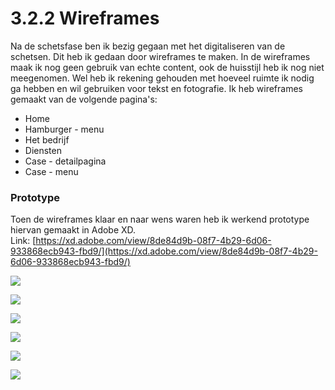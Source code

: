 # 3.2.2 Wireframes

Na de schetsfase ben ik bezig gegaan met het digitaliseren van de schetsen. Dit heb ik gedaan door wireframes te maken. In de wireframes maak ik nog geen gebruik van echte content, ook de huisstijl heb ik nog niet meegenomen. Wel heb ik rekening gehouden met hoeveel ruimte ik nodig ga hebben en wil gebruiken voor tekst en fotografie. Ik heb wireframes gemaakt van de volgende pagina's:

* Home
* Hamburger - menu
* Het bedrijf
* Diensten
* Case - detailpagina
* Case - menu

### Prototype

Toen de wireframes klaar en naar wens waren heb ik werkend prototype hiervan gemaakt in Adobe XD.   
Link: [https://xd.adobe.com/view/8de84d9b-08f7-4b29-6d06-933868ecb943-fbd9/](https://xd.adobe.com/view/8de84d9b-08f7-4b29-6d06-933868ecb943-fbd9/)



 

![](../../.gitbook/assets/01-wire-home.jpg)

![](../../.gitbook/assets/01-wire-menu.jpg)

![](../../.gitbook/assets/02-wire-about.jpg)

![](../../.gitbook/assets/03-wire-diensten.jpg)

![](../../.gitbook/assets/04-wire-casedetail.jpg)

![](../../.gitbook/assets/04-wire-casesmenu.jpg)

